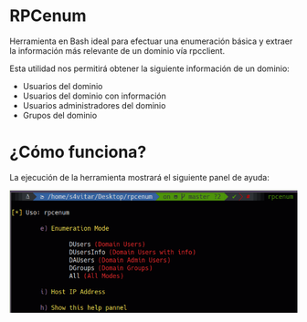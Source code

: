 # RPCenum

Herramienta en Bash ideal para efectuar una enumeración básica y extraer la información más relevante de un dominio vía rpcclient. 

Esta utilidad nos permitirá obtener la siguiente información de un dominio:

* Usuarios del dominio
* Usuarios del dominio con información
* Usuarios administradores del dominio
* Grupos del dominio

¿Cómo funciona?
======
La ejecución de la herramienta mostrará el siguiente panel de ayuda:

<p align="center">
	<img src="images/image1.png"
		alt="Panel de ayuda"
	style="float: left; margin-right: 10px;" />
</p>
